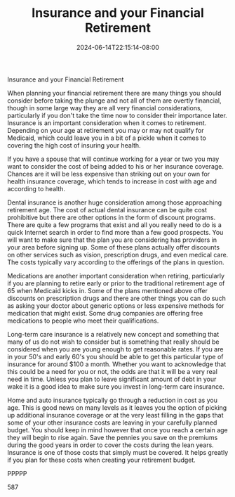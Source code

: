 ﻿---
title: "Insurance and your Financial Retirement"
date: 2024-06-14T22:15:14-08:00
description: "Retirement Planning Tips for Web Success"
featured_image: "/images/Retirement Planning.jpg"
tags: ["Retirement Planning"]
---

Insurance and your Financial Retirement

When planning your financial retirement there are many things you should consider before taking the plunge and not all of them are overtly financial, though in some large way they are all very financial considerations, particularly if you don't take the time now to consider their importance later. Insurance is an important consideration when it comes to retirement. Depending on your age at retirement you may or may not qualify for Medicaid, which could leave you in a bit of a pickle when it comes to covering the high cost of insuring your health. 

If you have a spouse that will continue working for a year or two you may want to consider the cost of being added to his or her insurance coverage. Chances are it will be less expensive than striking out on your own for health insurance coverage, which tends to increase in cost with age and according to health.

Dental insurance is another huge consideration among those approaching retirement age. The cost of actual dental insurance can be quite cost prohibitive but there are other options in the form of discount programs. There are quite a few programs that exist and all you really need to do is a quick Internet search in order to find more than a few good prospects. You will want to make sure that the plan you are considering has providers in your area before signing up. Some of these plans actually offer discounts on other services such as vision, prescription drugs, and even medical care. The costs typically vary according to the offerings of the plans in question.

Medications are another important consideration when retiring, particularly if you are planning to retire early or prior to the traditional retirement age of 65 when Medicaid kicks in. Some of the plans mentioned above offer discounts on prescription drugs and there are other things you can do such as asking your doctor about generic options or less expensive methods for medication that might exist. Some drug companies are offering free medications to people who meet their qualifications.

Long-term care insurance is a relatively new concept and something that many of us do not wish to consider but is something that really should be considered when you are young enough to get reasonable rates. If you are in your 50's and early 60's you should be able to get this particular type of insurance for around $100 a month. Whether you want to acknowledge that this could be a need for you or not, the odds are that it will be a very real need in time. Unless you plan to leave significant amount of debt in your wake it is a good idea to make sure you invest in long-term care insurance.

Home and auto insurance typically go through a reduction in cost as you age. This is good news on many levels as it leaves you the option of picking up additional insurance coverage or at the very least filling in the gaps that some of your other insurance costs are leaving in your carefully planned budget. You should keep in mind however that once you reach a certain age they will begin to rise again. Save the pennies you save on the premiums during the good years in order to cover the costs during the lean years. Insurance is one of those costs that simply must be covered. It helps greatly if you plan for these costs when creating your retirement budget.

PPPPP

587

